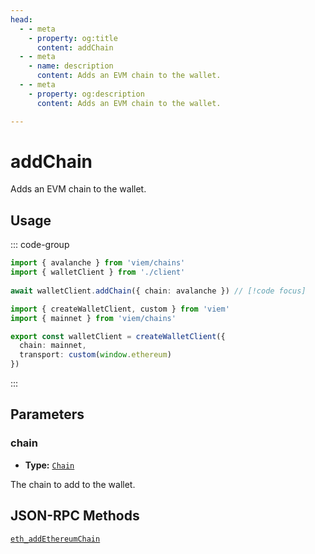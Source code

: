 ```yaml
---
head:
  - - meta
    - property: og:title
      content: addChain
  - - meta
    - name: description
      content: Adds an EVM chain to the wallet.
  - - meta
    - property: og:description
      content: Adds an EVM chain to the wallet.

---
```


# addChain

Adds an EVM chain to the wallet.

## Usage

::: code-group

```ts [example.ts]
import { avalanche } from 'viem/chains'
import { walletClient } from './client'
 
await walletClient.addChain({ chain: avalanche }) // [!code focus]
```

```ts [client.ts]
import { createWalletClient, custom } from 'viem'
import { mainnet } from 'viem/chains'

export const walletClient = createWalletClient({
  chain: mainnet,
  transport: custom(window.ethereum)
})
```

:::

## Parameters

### chain

- **Type:** [`Chain`](/docs/glossary/types#chain)

The chain to add to the wallet.

## JSON-RPC Methods

[`eth_addEthereumChain`](https://eips.ethereum.org/EIPS/eip-3085)
